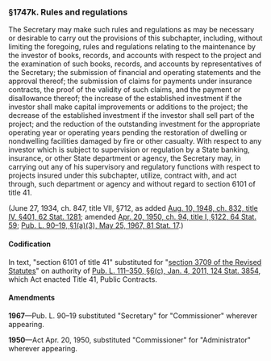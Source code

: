 ### §1747k. Rules and regulations ###

The Secretary may make such rules and regulations as may be necessary or desirable to carry out the provisions of this subchapter, including, without limiting the foregoing, rules and regulations relating to the maintenance by the investor of books, records, and accounts with respect to the project and the examination of such books, records, and accounts by representatives of the Secretary; the submission of financial and operating statements and the approval thereof; the submission of claims for payments under insurance contracts, the proof of the validity of such claims, and the payment or disallowance thereof; the increase of the established investment if the investor shall make capital improvements or additions to the project; the decrease of the established investment if the investor shall sell part of the project; and the reduction of the outstanding investment for the appropriate operating year or operating years pending the restoration of dwelling or nondwelling facilities damaged by fire or other casualty. With respect to any investor which is subject to supervision or regulation by a State banking, insurance, or other State department or agency, the Secretary may, in carrying out any of his supervisory and regulatory functions with respect to projects insured under this subchapter, utilize, contract with, and act through, such department or agency and without regard to section 6101 of title 41.

(June 27, 1934, ch. 847, title VII, §712, as added [Aug. 10, 1948, ch. 832, title IV, §401, 62 Stat. 1281](/statviewer.htm?volume=62&page=1281); amended [Apr. 20, 1950, ch. 94, title I, §122, 64 Stat. 59](/statviewer.htm?volume=64&page=59); [Pub. L. 90–19, §1(a)(3), May 25, 1967, 81 Stat. 17](/statviewer.htm?volume=81&page=17).)

#### Codification ####

In text, "section 6101 of title 41" substituted for "[section 3709 of the Revised Statutes](/statviewer.htm?volume=rs&page=733)" on authority of [Pub. L. 111–350, §6(c), Jan. 4, 2011, 124 Stat. 3854](/statviewer.htm?volume=124&page=3854), which Act enacted Title 41, Public Contracts.

#### Amendments ####

**1967**—Pub. L. 90–19 substituted "Secretary" for "Commissioner" wherever appearing.

**1950**—Act Apr. 20, 1950, substituted "Commissioner" for "Administrator" wherever appearing.
